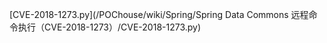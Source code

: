 [CVE-2018-1273.py](/POChouse/wiki/Spring/Spring Data Commons 远程命令执行（CVE-2018-1273）/CVE-2018-1273.py)
